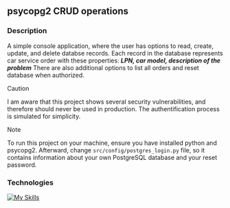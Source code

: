 ## psycopg2 CRUD operations
### Description
A simple console application, where the user has options to read, create, update, and delete databse records. Each record in the database represents car service order with these properties: ***LPN, car model, description of the problem*** There are also additional options to list all orders and reset database when authorized.

>[!CAUTION]
> I am aware that this project shows several security vulnerabilities, and therefore should never be used in production. The authentification process is simulated for simplicity.

>[!NOTE]
> To run this project on your machine, ensure you have installed python and psycopg2. Afterward, change `src/config/postgres_login.py` file, so it contains information about your own PostgreSQL database and your reset password.

### Technologies
[![My Skills](https://skillicons.dev/icons?i=python,postgres&perline=10)](https://skillicons.dev)
